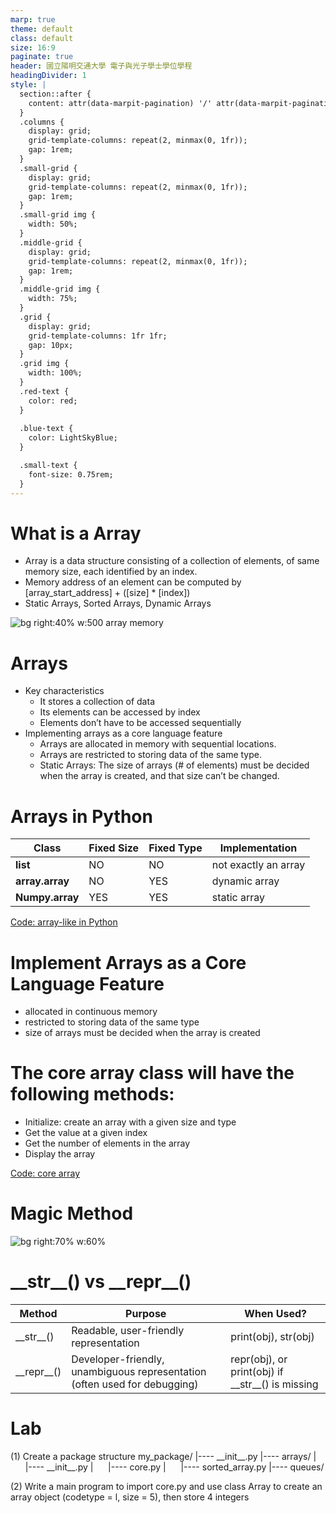 ```yaml
---
marp: true
theme: default
class: default
size: 16:9
paginate: true
header: 國立陽明交通大學 電子與光子學士學位學程
headingDivider: 1
style: |
  section::after {
    content: attr(data-marpit-pagination) '/' attr(data-marpit-pagination-total);
  }
  .columns {
    display: grid;
    grid-template-columns: repeat(2, minmax(0, 1fr));
    gap: 1rem;
  }
  .small-grid {
    display: grid;
    grid-template-columns: repeat(2, minmax(0, 1fr));
    gap: 1rem;
  }
  .small-grid img {
    width: 50%;
  }
  .middle-grid {
    display: grid;
    grid-template-columns: repeat(2, minmax(0, 1fr));
    gap: 1rem;
  }
  .middle-grid img {
    width: 75%;
  }
  .grid {
    display: grid;
    grid-template-columns: 1fr 1fr;
    gap: 10px;
  }
  .grid img {
    width: 100%;
  }
  .red-text {
    color: red;
  }
  
  .blue-text {
    color: LightSkyBlue;  
  }

  .small-text {
    font-size: 0.75rem;
  }
---
```

# What is a Array
- Array is a data structure consisting of a collection of elements, of same memory size, each identified by an index. 
- Memory address of an element can be computed by 
  [array_start_address] + ([size] * [index])
- Static Arrays, Sorted Arrays, Dynamic Arrays

![bg right:40% w:500 array memory](../Lecture-Data-Structure/files/image/array_memory_address.png)

# Arrays
- Key characteristics
  - It stores a collection of data
  - Its elements can be accessed by index
  - Elements don’t have to be accessed sequentially
- Implementing arrays as a core language feature
  - Arrays are allocated in memory with sequential locations.
  - Arrays are restricted to storing data of the same type.
  - <span class="blue-text">Static Arrays: </span> The size of arrays (# of elements) must be decided when the array is created, and that size can’t be changed.

# Arrays in Python

Class          |Fixed Size|Fixed Type|Implementation
---------------|----------|-----------------|--------------
**list**       |NO    |NO               |not exactly an array
**array.array**|NO    |YES              |dynamic array
**Numpy.array**|YES   |YES              |static array

[Code: array-like in Python](../Lecture-Data-Structure/code/ch02a_python_array_like.py)

# Implement Arrays as a Core Language Feature
  - allocated in continuous memory
  - restricted to storing data of the same type
  - size of arrays must be decided when the array is created

# The core array class will have the following methods:
  - Initialize: create an array with a given size and type
  - Get the value at a given index
  - Get the number of elements in the array
  - Display the array

[Code: core array](../Lecture-Data-Structure/code/ch02b_core_array.py)

# Magic Method
![bg right:70% w:60%](https://substackcdn.com/image/fetch/w_1456,c_limit,f_webp,q_auto:good,fl_progressive:steep/https%3A%2F%2Fsubstack-post-media.s3.amazonaws.com%2Fpublic%2Fimages%2Ff69d1d4d-91ac-409a-baa2-ccd4c4aaab13_1700x2087.png)

# \_\_str\_\_() vs \_\_repr\_\_()
Method | Purpose | When Used?
-------|---------|-----------
\_\_str\_\_()|Readable, user-friendly representation|print(obj), str(obj)
\_\_repr\_\_()|Developer-friendly, unambiguous representation (often used for debugging)| repr(obj), or print(obj) if \_\_str\_\_() is missing


# Lab
(1) Create a package structure
my_package/
|---- \_\_init\_\_.py
|---- arrays/
|&nbsp;&nbsp;&nbsp;&nbsp;&nbsp;&nbsp;|---- \_\_init\_\_.py
|&nbsp;&nbsp;&nbsp;&nbsp;&nbsp;&nbsp;|---- core.py
|&nbsp;&nbsp;&nbsp;&nbsp;&nbsp;&nbsp;|---- sorted_array.py
|---- queues/

(2) Write a main program to import core.py and use class Array to create an array object (codetype = l, size = 5), then store 4 integers
